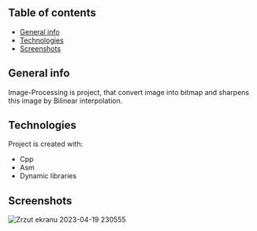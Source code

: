 ## Table of contents
* [General info](#general-info)
* [Technologies](#technologies)
* [Screenshots](#Screenshots)

## General info
Image-Processing is project, that convert image into bitmap and sharpens this image by Bilinear interpolation. 
	
## Technologies
Project is created with:
* Cpp
* Asm
* Dynamic libraries 
	
## Screenshots
![Zrzut ekranu 2023-04-19 230555](https://user-images.githubusercontent.com/72231498/233200089-930b55c1-88d3-400b-8b76-d699bd030104.png)

